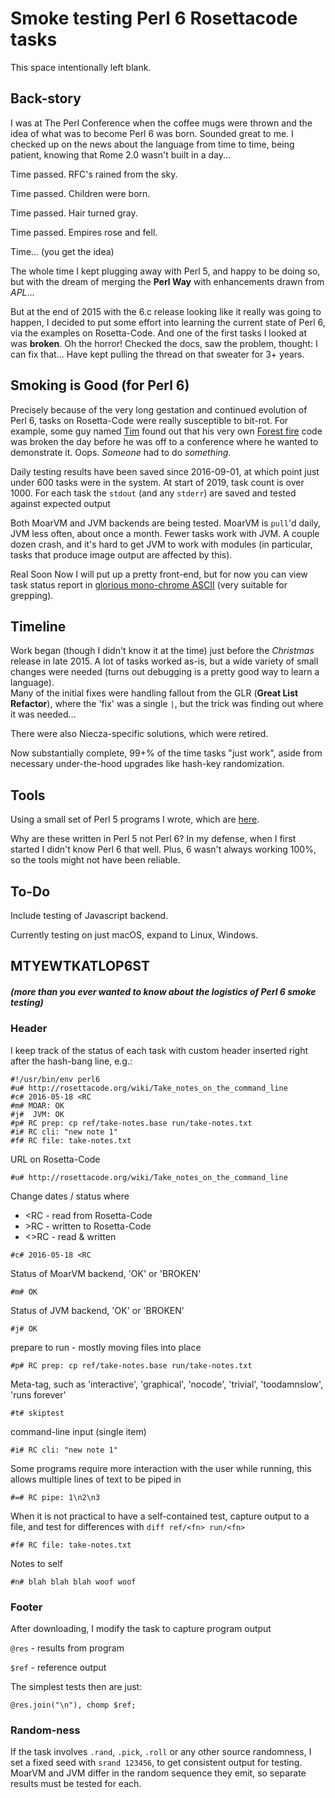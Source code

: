 # Smoke testing Perl 6 Rosettacode tasks

This space intentionally left blank.

## Back-story

I was at The Perl Conference when the coffee mugs were thrown and the idea of 
what was to become Perl 6 was born. Sounded great to me. I checked up on the
news about the language from time to time, being patient, knowing that Rome 2.0 
wasn't built in a day...

Time passed. 
RFC's rained from the sky.

Time passed. 
Children were born. 

Time passed. 
Hair turned gray.

Time passed. 
Empires rose and fell.

Time... (you get the idea)

The whole time I kept plugging away with Perl 5, and happy to be doing so, but with the 
dream of merging the **Perl Way** with enhancements drawn from *APL*...

But at the end of 2015 with the 6.c release looking like it really was going to happen, 
I decided to put some effort into learning the current state of Perl 6, via the examples on Rosetta-Code.
And one of the first tasks I looked at was **broken**. Oh the horror! Checked the docs, saw the problem, thought:
I can fix that...  Have kept pulling the thread on that sweater for 3+ years.

## Smoking is Good (for Perl 6)

Precisely because of the very long gestation and continued evolution of Perl 6, 
tasks on Rosetta-Code were really susceptible to bit-rot. 
For example, some guy named
[Tim](http://rosettacode.org/wiki/User:TimToady) found out 
that his very own 
[Forest fire](http://rosettacode.org/wiki/Forest_fire) 
code was broken the day before he was off to a conference
where he wanted to demonstrate it. Oops. *Someone* had to do *something*.

Daily testing results have been saved since 2016-09-01, at which point just under 600
tasks were in the system.  At start of 2019, task count is over 1000.  For each
task the `stdout` (and any `stderr`) are saved and tested against expected output 

Both MoarVM and JVM backends are being tested.  MoarVM is `pull`'d daily, JVM less often,
about once a month.  Fewer tasks work with JVM.  A couple
dozen crash, and it's hard to get JVM to work with modules (in particular, tasks that produce image 
output are affected by this).

Real Soon Now I will put up a pretty front-end, but for now you can view
task status report in 
[glorious mono-chrome ASCII](meta/task.txt) (very suitable for grepping).

## Timeline

Work began (though I didn't know it at the time) just before the *Christmas* release
in late 2015. A lot of tasks worked as-is, but a wide variety of small changes were needed (turns out 
debugging is a pretty good way to learn a language).   
Many of the initial fixes were handling fallout from the GLR (**Great List Refactor**), 
where the 'fix' was a single `|`, but the trick was finding out where it was needed...

There were also Niecza-specific solutions, which were retired.

Now substantially complete, 99+% of the time tasks "just work",
aside from necessary under-the-hood upgrades like hash-key randomization.

## Tools

Using a small set of Perl 5 programs I wrote, which are [here](./bin).

Why are these written in Perl 5 not Perl 6?  In my defense, when I first started I didn't
know Perl 6 that well. Plus, 6 wasn't always working 100%, so the tools might not have been
reliable.

## To-Do

Include testing of Javascript backend.

Currently testing on just macOS, expand to Linux, Windows.

## MTYEWTKATLOP6ST
##### (more than you ever wanted to know about the logistics of Perl 6 smoke testing)

### Header

I keep track of the status of each task with custom header inserted right after
the hash-bang line, e.g.:  

```
#!/usr/bin/env perl6
#u# http://rosettacode.org/wiki/Take_notes_on_the_command_line
#c# 2016-05-18 <RC
#m# MOAR: OK
#j#  JVM: OK
#p# RC prep: cp ref/take-notes.base run/take-notes.txt
#i# RC cli: "new note 1"
#f# RC file: take-notes.txt
```

URL on Rosetta-Code
```
#u# http://rosettacode.org/wiki/Take_notes_on_the_command_line
```

Change dates / status where
* <RC - read from Rosetta-Code
* &gt;RC - written to Rosetta-Code
* <>RC - read & written 
```
#c# 2016-05-18 <RC
```

Status of MoarVM backend, 'OK' or 'BROKEN'
```
#m# OK
```

Status of JVM backend, 'OK' or 'BROKEN'
```
#j# OK
```

prepare to run - mostly moving files into place
```
#p# RC prep: cp ref/take-notes.base run/take-notes.txt
```

Meta-tag, such as 'interactive', 'graphical', 'nocode', 'trivial', 'toodamnslow', 'runs forever'
```
#t# skiptest
```

command-line input (single item)
```
#i# RC cli: "new note 1"
```

Some programs require more interaction with the user while running,
this allows multiple lines of text to be piped in
```
#=# RC pipe: 1\n2\n3
```

When it is not practical to have a self-contained test, capture
output to a file, and test for differences with
`diff ref/<fn> run/<fn>`
```
#f# RC file: take-notes.txt
```

Notes to self
```
#n# blah blah blah woof woof
```

### Footer

After downloading, I modify the task to capture program output

`@res` - results from program

`$ref` - reference output

The simplest tests then are just:
```
@res.join("\n"), chomp $ref;
```

### Random-ness

If the task involves `.rand`, `.pick`, `.roll` or any other source randomness, I set
a fixed seed with `srand 123456`, to get consistent output for testing. 
MoarVM and JVM differ in the random sequence they emit, 
so separate results must be tested for each.
